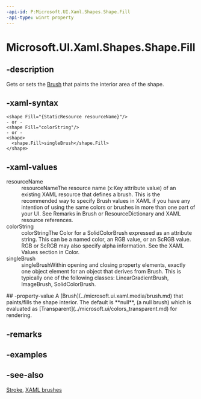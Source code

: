 ```yaml
---
-api-id: P:Microsoft.UI.Xaml.Shapes.Shape.Fill
-api-type: winrt property
---
```


<!-- Property syntax
public Windows.UI.Xaml.Media.Brush Fill { get;  set; }
-->

# Microsoft.UI.Xaml.Shapes.Shape.Fill

## -description
Gets or sets the [Brush](../microsoft.ui.xaml.media/brush.md) that paints the interior area of the shape.

## -xaml-syntax
```xaml
<shape Fill="{StaticResource resourceName}"/>
- or -
<shape Fill="colorString"/>
- or -
<shape>
  <shape.Fill>singleBrush</shape.Fill>
</shape>
```


## -xaml-values
<dl><dt>resourceName</dt><dd>resourceNameThe resource name (x:Key attribute value) of an existing XAML resource that defines a brush. This is the recommended way to specify Brush values in XAML if you have any intention of using the same colors or brushes in more than one part of your UI. See Remarks in Brush or ResourceDictionary and XAML resource references.</dd>
<dt>colorString</dt><dd>colorStringThe Color for a SolidColorBrush expressed as an attribute string. This can be a named color, an RGB value, or an ScRGB value. RGB or ScRGB may also specify alpha information. See the XAML Values section in Color.</dd>
<dt>singleBrush</dt><dd>singleBrushWithin opening and closing property elements, exactly one object element for an object that derives from Brush. This is typically one of the following classes: LinearGradientBrush, ImageBrush, SolidColorBrush.</dd>
</dl>
## -property-value
A [Brush](../microsoft.ui.xaml.media/brush.md) that paints/fills the shape interior. The default is **null**, (a null brush) which is evaluated as [Transparent](../microsoft.ui/colors_transparent.md) for rendering.
<!--See Remarks.-->

## -remarks

## -examples

## -see-also
[Stroke](shape_stroke.md), [XAML brushes](/windows/apps/design/style/brushes)
